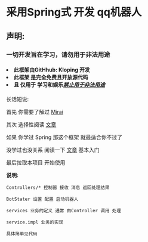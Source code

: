 # 采用Spring式 开发 qq机器人

## 声明:

### 一切开发旨在学习，请勿用于非法用途

  <h4>
  <li>此框架由GitHhub: <a herf="https://github.com/Kloping"> Kloping </a> 开发</li>
  <li>此框架 是完全免费且开放源代码</li>
  <li>且 仅用于 学习和娱乐<u><b><i>禁止用于非法用途</i></b></u>
</h4>


长话短说:

首先 你需要了解过 [Mirai](https://github.com/mamoe/mirai)

其次 选择性阅读 [文章](https://github.com/Kloping/my-spring-tool)

如果 你学过 Spring 那这个框架 就最适合你不过了

没学过也没关系 阅读一下 [文章](https://github.com/Kloping/my-spring-tool) 基本入门

最后拉取本项目 开始使用

**说明:**<br>

    Controllers/* 控制器 接收 消息 返回处理结果

    BotStater 设置 配置 启动机器人

    services 业务的定义 通常 由Controller 调用 处理
    
    service.impl 业务的实现 

    具体简单见代码
